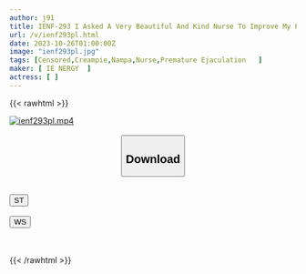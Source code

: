 ```yaml
---
author: j91
title: IENF-293 I Asked A Very Beautiful And Kind Nurse To Improve My Premature Ejaculation Penis Which Is Too Sensitive And Ejaculates! An Extremely Cute Nurse Consults With Men About Their Sexual Concerns And Treats Them For Premature Ejaculation! Until Raw Sex And Creampie With Nashikuzushi!
url: /v/ienf293pl.html
date: 2023-10-26T01:00:00Z
image: "ienf293pl.jpg"
tags: [Censored,Creampie,Nampa,Nurse,Premature Ejaculation	 ]
maker: [ IE NERGY  ]
actress: [ ]
---
```



{{< rawhtml >}}

<div class="video" data-videoid="8zjRpYBpRBFokkA">
    <a href="javascript:;">
        <img src="https://my.j91.asia/v/ienf293pl.jpg" width="WIDTH" height="HEIGHT" alt="ienf293pl.mp4" loading="lazy">
    </a>
</div>

<script type="text/javascript" src="https://j91.asia/asset/on-demand-st.js"></script>

<br>
  <link rel="stylesheet" href="https://j91.asia/asset/bs5.css">
  
  <center>
  <button class="btn btn-primary" type="button" data-bs-toggle="collapse" data-bs-target=".multi-collapse" aria-expanded="false" aria-controls="multiCollapseExample1 multiCollapseExample2"><h2>Download</h2></button></center>
</p>
<div class="row">
  <div class="col">
    <div class="collapse multi-collapse" id="multiCollapseExample1">
      <div class="card card-body">
	      	      <br>
<div class="buttons">  
<a href="https://streamtape.to/v/8zjRpYBpRBFokkA"><button class="btn-hover color-3"><i class="fa fa-download"></i> ST</button></a></div>
    </div>
  </div>
</div>
  <div class="col">
    <div class="collapse multi-collapse" id="multiCollapseExample2">
      <div class="card card-body">
	      <br>
<div class="buttons">
    <a href="https://wolfstream.tv/i5zqneikdxmf"><button class="btn-hover color-9"><i class="fa fa-download"></i> WS</button></a></div>
<br><br>
      </div>
    </div>
  </div>
</div>

{{< /rawhtml >}}
